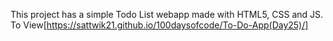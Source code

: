 This project has a simple Todo List webapp made with HTML5, CSS and JS.
To View[https://sattwik21.github.io/100daysofcode/To-Do-App(Day25)/]
